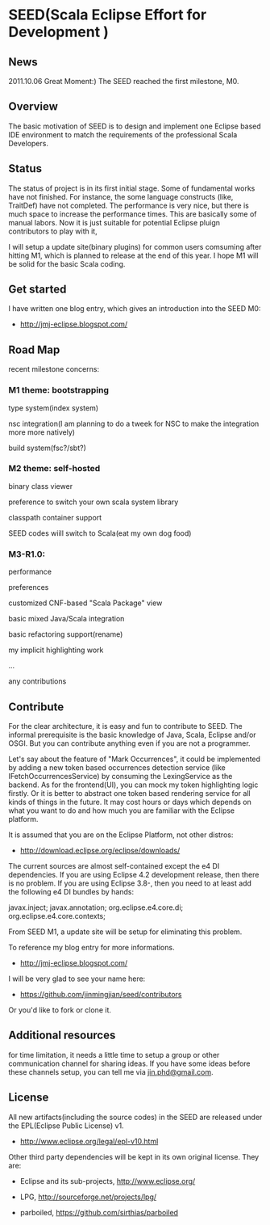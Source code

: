 # SEED(Scala Eclipse Effort for Development )

## News
2011.10.06 Great Moment:) The SEED reached the first milestone, M0.

## Overview

The basic motivation of SEED is to design and implement one Eclipse based IDE environment to match the requirements of the professional Scala Developers.

## Status

The status of project is in its first initial stage. Some of fundamental works have not finished. For instance, the some language constructs (like, TraitDef) have not completed. The performance is very nice, but there is much space to increase the performance times. This are basically some of manual labors. Now it is just suitable for potential Eclipse pluign contributors to play with it, 

I will setup a update site(binary plugins) for common users comsuming after hitting M1, which is planned to release at the end of this year. I hope M1 will be solid for the basic Scala coding.

## Get started

I have written one blog entry, which gives an introduction into the SEED M0:

+ http://jmj-eclipse.blogspot.com/

## Road Map

recent milestone concerns:

### M1 theme: bootstrapping

type system(index system)

nsc integration(I am planning to do a tweek for NSC to make the integration more more natively)

build system(fsc?/sbt?)

### M2 theme: self-hosted

binary class viewer

preference to switch your own scala system library 

classpath container support

SEED codes wiill switch to Scala(eat my own dog food)

### M3-R1.0: 

performance

preferences

customized CNF-based "Scala Package" view

basic mixed Java/Scala integration

basic refactoring support(rename)

my implicit highlighting work

...

any contributions

## Contribute

For the clear architecture, it is easy and fun to contribute to SEED. The informal prerequisite is the basic knowledge of Java, Scala, Eclipse and/or OSGI. But you can contribute anything even if you are not a programmer.

Let's say about the feature of "Mark Occurrences", it could be implemented by adding a new token based occurrences detection service (like IFetchOccurrencesService) by consuming the LexingService as the backend. As for the frontend(UI), you can mock my token highlighting logic firstly. Or it is better to abstract one token based rendering service for all kinds of things in the future. It may cost hours or days which depends on what you want to do and how much you are familiar with the Eclipse platform. 

It is assumed that you are on the Eclipse Platform, not other distros:

+ http://download.eclipse.org/eclipse/downloads/

The current sources are almost self-contained except the e4 DI dependencies. If you are using Eclipse 4.2 development release, then there is no problem. If you are using Eclipse 3.8-, then you need to at least add the following e4 DI bundles by hands:

javax.inject;
javax.annotation;
org.eclipse.e4.core.di; 
org.eclipse.e4.core.contexts;

From SEED M1, a update site will be setup for eliminating this problem.   

To reference my blog entry for more informations.

+ http://jmj-eclipse.blogspot.com/

I will be very glad to see your name here:

+ https://github.com/jinmingjian/seed/contributors

Or you'd like to fork or clone it.

## Additional resources

for time limitation, it needs a little time to setup a group or other communication channel for sharing ideas. If you have some ideas before these channels setup, you can tell me via jin.phd@gmail.com. 

## License
All new artifacts(including the source codes) in the SEED are released under the EPL(Eclipse Public License) v1. 

+ http://www.eclipse.org/legal/epl-v10.html

Other third party dependencies will be kept in its own original license. They are:

+ Eclipse and its sub-projects, http://www.eclipse.org/

+ LPG, http://sourceforge.net/projects/lpg/

+ parboiled, https://github.com/sirthias/parboiled

